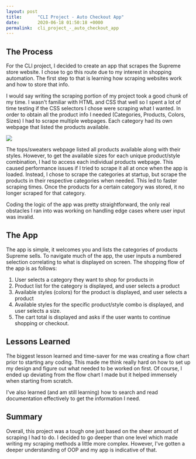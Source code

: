 ```yaml
---
layout: post
title:      "CLI Project - Auto Checkout App"
date:       2020-06-18 01:50:18 +0000
permalink:  cli_project_-_auto_checkout_app
---
```



## The Process

For the CLI project, I decided to create an app that scrapes the Supreme store website. I chose to go this route due to my interest in shopping automation. The first step to that is learning how scraping websites work and how to store that info.

I would say writing the scraping portion of my project took a good chunk of my time. I wasn't familiar with HTML and CSS that well so I spent a lot of time testing if the CSS selectors I chose were scraping what I wanted. In order to obtain all the product info I needed (Categories, Products, Colors, Sizes) I had to scrape multiple webpages. Each category had its own webpage that listed the products available.

![](https://imgur.com/a/v7gOAu8)

The tops/sweaters webpage listed all products available along with their styles. However, to get the available sizes for each unique product/style combination, I had to access each individual products webpage. This caused performance issues if I tried to scrape it all at once when the app is loaded. Instead, I chose to scrape the categories at startup, but scrape the products in their respective categories when needed. This led to faster scraping times. Once the products for a certain category was stored, it no longer scraped for that category.


Coding the logic of the app was pretty straightforward, the only real obstacles I ran into was working on handling edge cases where user input was invalid.

## The App

The app is simple, it welcomes you and lists the categories of products Supreme sells. To navigate much of the app, the user inputs a numbered selection correlating to what is displayed on screen. The shopping flow of the app is as follows:

1. User selects a category they want to shop for products in
2. Product list for the category is displayed, and user selects a product
3. Available styles (colors) for the product is displayed, and user selects a product
4. Available styles for the specific product/style combo is displayed, and user selects a size.
5. The cart total is displayed and asks if the user wants to continue shopping or checkout.

## Lessons Learned

The biggest lesson learned and time-saver for me was creating a flow chart prior to starting any coding. This made me think really hard on how to set up my design and figure out what needed to be worked on first. Of course, I ended up deviating from the flow chart I made but it helped immensely when starting from scratch.

I've also learned (and am still learning) how to search and read documentation effectively to get the information I need. 

## Summary

Overall, this project was a tough one just based on the sheer amount of scraping I had to do. I decided to go deeper than one level which made writing my scraping methods a little more complex. However, I've gotten a deeper understanding of OOP and my app is indicative of that. 

